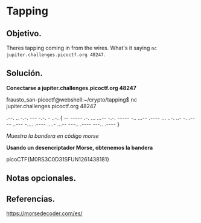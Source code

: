 # Tapping

## Objetivo.

Theres tapping coming in from the wires. What's it saying `nc jupiter.challenges.picoctf.org 48247`.

## Solución.

**Conectarse a jupiter.challenges.picoctf.org 48247**

frausto_san-picoctf@webshell:~/crypto/tapping$ nc jupiter.challenges.picoctf.org 48247

.--. .. -.-. --- -.-. - ..-. { -- ----- .-. ... ...-- -.-. ----- -.. ...-- .---- ... ..-. ..- -. .---- ..--- -.... .---- ....- ...-- ---.. .---- ---.. .---- } 

*Muestra la bandera en código morse*

**Usando un desencriptador Morse, obtenemos la bandera**

picoCTF{M0RS3C0D31SFUN1261438181}

## Notas opcionales.

## Referencias.

https://morsedecoder.com/es/